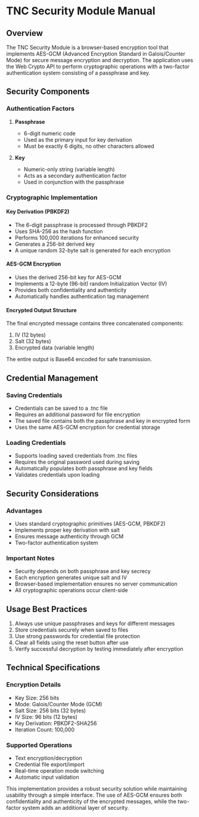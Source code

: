 # TNC Security Module Manual

## Overview
The TNC Security Module is a browser-based encryption tool that implements AES-GCM (Advanced Encryption Standard in Galois/Counter Mode) for secure message encryption and decryption. The application uses the Web Crypto API to perform cryptographic operations with a two-factor authentication system consisting of a passphrase and key.

## Security Components

### Authentication Factors
1. **Passphrase**
   - 6-digit numeric code
   - Used as the primary input for key derivation
   - Must be exactly 6 digits, no other characters allowed

2. **Key**
   - Numeric-only string (variable length)
   - Acts as a secondary authentication factor
   - Used in conjunction with the passphrase

### Cryptographic Implementation

#### Key Derivation (PBKDF2)
- The 6-digit passphrase is processed through PBKDF2
- Uses SHA-256 as the hash function
- Performs 100,000 iterations for enhanced security
- Generates a 256-bit derived key
- A unique random 32-byte salt is generated for each encryption

#### AES-GCM Encryption
- Uses the derived 256-bit key for AES-GCM
- Implements a 12-byte (96-bit) random Initialization Vector (IV)
- Provides both confidentiality and authenticity
- Automatically handles authentication tag management

#### Encrypted Output Structure
The final encrypted message contains three concatenated components:
1. IV (12 bytes)
2. Salt (32 bytes)
3. Encrypted data (variable length)

The entire output is Base64 encoded for safe transmission.

## Credential Management

### Saving Credentials
- Credentials can be saved to a .tnc file
- Requires an additional password for file encryption
- The saved file contains both the passphrase and key in encrypted form
- Uses the same AES-GCM encryption for credential storage

### Loading Credentials
- Supports loading saved credentials from .tnc files
- Requires the original password used during saving
- Automatically populates both passphrase and key fields
- Validates credentials upon loading

## Security Considerations

### Advantages
- Uses standard cryptographic primitives (AES-GCM, PBKDF2)
- Implements proper key derivation with salt
- Ensures message authenticity through GCM
- Two-factor authentication system

### Important Notes
- Security depends on both passphrase and key secrecy
- Each encryption generates unique salt and IV
- Browser-based implementation ensures no server communication
- All cryptographic operations occur client-side

## Usage Best Practices

1. Always use unique passphrases and keys for different messages
2. Store credentials securely when saved to files
3. Use strong passwords for credential file protection
4. Clear all fields using the reset button after use
5. Verify successful decryption by testing immediately after encryption

## Technical Specifications

### Encryption Details
- Key Size: 256 bits
- Mode: Galois/Counter Mode (GCM)
- Salt Size: 256 bits (32 bytes)
- IV Size: 96 bits (12 bytes)
- Key Derivation: PBKDF2-SHA256
- Iteration Count: 100,000

### Supported Operations
- Text encryption/decryption
- Credential file export/import
- Real-time operation mode switching
- Automatic input validation

This implementation provides a robust security solution while maintaining usability through a simple interface. The use of AES-GCM ensures both confidentiality and authenticity of the encrypted messages, while the two-factor system adds an additional layer of security.
